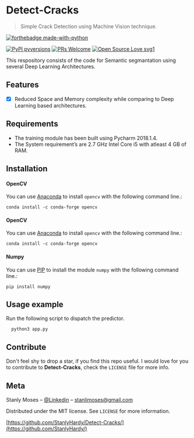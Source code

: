 # Detect-Cracks
> Simple Crack Detection using Machine Vision technique.


[![forthebadge made-with-python](http://ForTheBadge.com/images/badges/made-with-python.svg)](https://www.python.org/)

[![PyPI pyversions](https://img.shields.io/pypi/pyversions/ansicolortags.svg)](https://pypi.python.org/pypi/ansicolortags/)
[![PRs Welcome](https://img.shields.io/badge/PRs-welcome-brightgreen.svg?style=flat-square)](http://makeapullrequest.com)
[![Open Source Love svg1](https://badges.frapsoft.com/os/v1/open-source.svg?v=103)](https://github.com/ellerbrock/open-source-badges/)

This respository consists of the code for Semantic segmantation using several Deep Learning Architectures.


## Features

- [x] Reduced Space and Memory complexity while comparing to Deep Learning based architectures.

## Requirements

- The training module has been built using Pycharm 2018.1.4.
- The System requirement’s are 2.7 GHz Intel Core i5 with atleast 4 GB of RAM.

## Installation

#### OpenCV
You can use [Anaconda](https://conda.io/) to install `opencv` with the following command line.:

```
conda install -c conda-forge opencv
```

#### OpenCV
You can use [Anaconda](https://conda.io/) to install `opencv` with the following command line.:

```
conda install -c conda-forge opencv
```

#### Numpy
You can use [PIP](https://pypi.org/project/pip/) to install the module `numpy` with the following command line.:

```
pip install numpy
```


## Usage example

Run the following script to dispatch the predictor.


```
  python3 app.py
```

## Contribute

Don't feel shy to drop a star, if you find this repo useful. I would love for you to contribute to **Detect-Cracks**, check the ``LICENSE`` file for more info.

## Meta

Stanly Moses – [@Linkedin](https://in.linkedin.com/in/stanlymoses) – stanlimoses@gmail.com

Distributed under the MIT license. See ``LICENSE`` for more information.

[https://github.com/StanlyHardy/Detect-Cracks/](https://github.com/StanlyHardy/)

